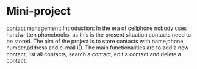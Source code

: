 # Mini-project

contact management:
Introduction:
In the era of cellphone nobody uses handwritten phonebooks, as this is the present situation contacts need to be stored.
The aim of the project is to store contacts with name,phone number,address and e-mail ID.
The main functionalities are to add a new contact, list all contacts, search a contact, edit a contact and 
delete a contact.

